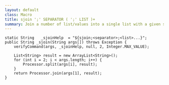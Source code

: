 ```yaml
---
layout: default
class: Macro
title: sjoin ';' SEPARATOR ( ';' LIST )+
summary: Join a number of list/values into a single list with a given separator
---
```


	static String	_sjoinHelp	= "${sjoin;<separator>;<list>...}";
	public String _sjoin(String args[]) throws Exception {
		verifyCommand(args, _sjoinHelp, null, 2, Integer.MAX_VALUE);

		List<String> result = new ArrayList<String>();
		for (int i = 2; i < args.length; i++) {
			Processor.split(args[i], result);
		}
		return Processor.join(args[1], result);
	}
	
